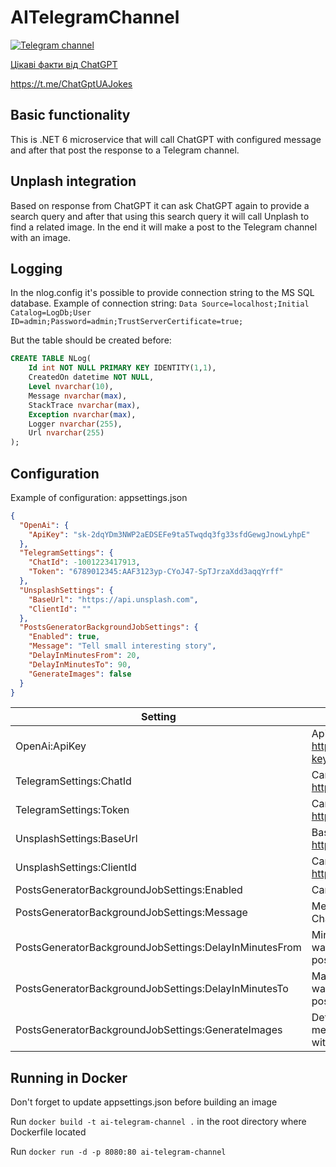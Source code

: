 # AITelegramChannel
[![Telegram channel](https://icons-for-free.com/iconfiles/ico/128/messenger+social+telegram+icon-1320194696007326491.ico "Telegram channel")](https://t.me/ChatGptUAJokes "Telegram channel")

[Цікаві факти від ChatGPT](https://t.me/ChatGptUAJokes "Цікаві факти від ChatGPT")

https://t.me/ChatGptUAJokes

## Basic functionality
This is .NET 6 microservice that will call ChatGPT with configured message and after that post the response to a Telegram channel.

## Unplash integration
Based on response from ChatGPT it can ask ChatGPT again to provide a search query and after that using this search query it will call Unplash to find a related image. In the end it will make a post to the Telegram channel with an image.

## Logging
In the nlog.config it's possible to provide connection string to the MS SQL database.
Example of connection string:
`Data Source=localhost;Initial Catalog=LogDb;User ID=admin;Password=admin;TrustServerCertificate=true;`

But the table should be created before:
```sql
CREATE TABLE NLog(
    Id int NOT NULL PRIMARY KEY IDENTITY(1,1),
    CreatedOn datetime NOT NULL,
    Level nvarchar(10),
    Message nvarchar(max),
    StackTrace nvarchar(max),
    Exception nvarchar(max),
    Logger nvarchar(255),
    Url nvarchar(255)
);
```

## Configuration
Example of configuration:
appsettings.json
```json
{
  "OpenAi": {
    "ApiKey": "sk-2dqYDm3NWP2aEDSEFe9ta5Twqdq3fg33sfdGewgJnowLyhpE"
  },
  "TelegramSettings": {
    "ChatId": -1001223417913,
    "Token": "6789012345:AAF3123yp-CYoJ47-SpTJrzaXdd3aqqYrff"
  },
  "UnsplashSettings": {
    "BaseUrl": "https://api.unsplash.com",
    "ClientId": ""
  },
  "PostsGeneratorBackgroundJobSettings": {
    "Enabled": true,
    "Message": "Tell small interesting story",
    "DelayInMinutesFrom": 20,
    "DelayInMinutesTo": 90,
    "GenerateImages": false
  }
}
```

Setting  | Definition
------------- | -------------
OpenAi:ApiKey | ApiKey that needs to be generated here: https://platform.openai.com/account/api-keys
TelegramSettings:ChatId | Can be extracted using https://t.me/JsonDumpBot
TelegramSettings:Token | Can be extracted using https://t.me/BotFather
UnsplashSettings:BaseUrl | Base url of Unsplash according to https://unsplash.com/documentation
UnsplashSettings:ClientId | Can be extracted from https://unsplash.com/oauth/applications
PostsGeneratorBackgroundJobSettings:Enabled | Can enable/disable posts generation
PostsGeneratorBackgroundJobSettings:Message | Message that will be passed to the ChatGPT
PostsGeneratorBackgroundJobSettings:DelayInMinutesFrom | Minumum delay in minutes that job will wait after posting before creating a new post
PostsGeneratorBackgroundJobSettings:DelayInMinutesTo | Maximum delay in minutes that job will wait after posting before creating a new post
PostsGeneratorBackgroundJobSettings:GenerateImages | Determines if we need just a simple message in the Telegram or it should be with image

## Running in Docker
Don't forget to update appsettings.json before building an image

Run `docker build -t ai-telegram-channel .` in the root directory where Dockerfile located

Run `docker run -d -p 8080:80 ai-telegram-channel`
